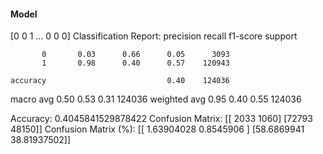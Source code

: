 #### Model
[0 0 1 ... 0 0 0]
Classification Report:
              precision    recall  f1-score   support

           0       0.03      0.66      0.05      3093
           1       0.98      0.40      0.57    120943

    accuracy                           0.40    124036
   macro avg       0.50      0.53      0.31    124036
weighted avg       0.95      0.40      0.55    124036

Accuracy: 0.4045841529878422
Confusion Matrix:
[[ 2033  1060]
 [72793 48150]]
Confusion Matrix (%):
[[ 1.63904028  0.8545906 ]
 [58.6869941  38.81937502]]
